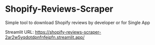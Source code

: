 # Shopify-Reviews-Scraper
Simple tool to download Shopify reviews by developer or for Single App


Streamlit URL: https://shopify-reviews-scraper-2ar2w5yqdotdpnfnfejpfn.streamlit.app/
